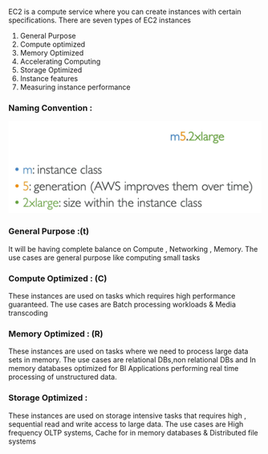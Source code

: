 EC2 is a compute service where you can create instances with certain specifications.
There are seven types of EC2 instances 
1. General Purpose
2. Compute optimized
3. Memory Optimized
4. Accelerating Computing
5. Storage Optimized
6. Instance features
7. Measuring instance performance

### Naming Convention :

![naming](https://github.com/arjun1131/AWS-SAA-C-03-Notes/blob/main/AWS%20Images/EC2%20naming.png)

### General Purpose :(t)
It will be having complete balance on Compute , Networking , Memory.
The use cases are general purpose like computing small tasks

### Compute Optimized : (C)
These instances are used on tasks which requires high performance guaranteed. 
The use cases are Batch processing workloads & Media transcoding

### Memory Optimized : (R)
These instances are used on tasks where we need to process large data sets in memory.
The use cases are relational DBs,non relational DBs and In memory databases optimized for BI
Applications performing real time processing of unstructured data.

### Storage Optimized :
These instances are used on storage intensive tasks that requires high , sequential read and write access to large data.
The use cases are High frequency OLTP systems, Cache for in memory databases & Distributed file systems

### 

